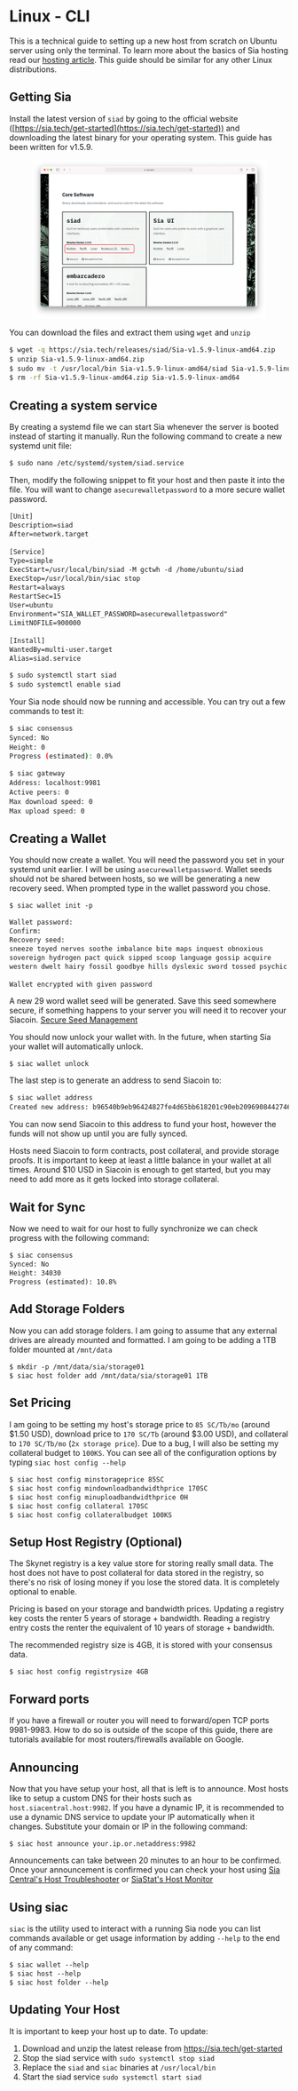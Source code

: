 # Linux - CLI

This is a technical guide to setting up a new host from scratch on Ubuntu server using only the terminal. To learn more about the basics of Sia hosting read our [hosting article](../about-hosting-on-sia.md). This guide should be similar for any other Linux distributions.

## Getting Sia

Install the latest version of `siad` by going to the official website ([https://sia.tech/get-started](https://sia.tech/get-started)) and downloading the latest binary for your operating system. This guide has been written for v1.5.9.

<figure><img src="../../.gitbook/assets/sia-website-siad-downloads.png" alt=""><figcaption></figcaption></figure>

You can download the files and extract them using `wget` and `unzip`

```sh
$ wget -q https://sia.tech/releases/siad/Sia-v1.5.9-linux-amd64.zip
$ unzip Sia-v1.5.9-linux-amd64.zip
$ sudo mv -t /usr/local/bin Sia-v1.5.9-linux-amd64/siad Sia-v1.5.9-linux-amd64/siac
$ rm -rf Sia-v1.5.9-linux-amd64.zip Sia-v1.5.9-linux-amd64
```

## Creating a system service

By creating a systemd file we can start Sia whenever the server is booted instead of starting it manually. Run the following command to create a new systemd unit file:

```sh
$ sudo nano /etc/systemd/system/siad.service
```

Then, modify the following snippet to fit your host and then paste it into the file. You will want to change `asecurewalletpassword` to a more secure wallet password.

```
[Unit]
Description=siad
After=network.target

[Service]
Type=simple
ExecStart=/usr/local/bin/siad -M gctwh -d /home/ubuntu/siad
ExecStop=/usr/local/bin/siac stop
Restart=always
RestartSec=15
User=ubuntu 
Environment="SIA_WALLET_PASSWORD=asecurewalletpassword"
LimitNOFILE=900000

[Install]
WantedBy=multi-user.target
Alias=siad.service
```

```sh
$ sudo systemctl start siad
$ sudo systemctl enable siad
```

Your Sia node should now be running and accessible. You can try out a few commands to test it:

```sh
$ siac consensus
Synced: No
Height: 0
Progress (estimated): 0.0%
```

```sh
$ siac gateway
Address: localhost:9981
Active peers: 0
Max download speed: 0
Max upload speed: 0
```

## Creating a Wallet

You should now create a wallet. You will need the password you set in your systemd unit earlier. I will be using `asecurewalletpassword`. Wallet seeds should not be shared between hosts, so we will be generating a new recovery seed. When prompted type in the wallet password you chose.

```
$ siac wallet init -p 
```

```
Wallet password: 
Confirm: 
Recovery seed:
sneeze toyed nerves soothe imbalance bite maps inquest obnoxious sovereign hydrogen pact quick sipped scoop language gossip acquire western dwelt hairy fossil goodbye hills dyslexic sword tossed psychic

Wallet encrypted with given password
```

A new 29 word wallet seed will be generated. Save this seed somewhere secure, if something happens to your server you will need it to recover your Siacoin. [Secure Seed Management](../../guides/seed-management.html)

You should now unlock your wallet with. In the future, when starting Sia your wallet will automatically unlock.

```
$ siac wallet unlock
```

The last step is to generate an address to send Siacoin to:

```sh
$ siac wallet address
Created new address: b96540b9eb96424827fe4d65bb618201c90eb2096908442746e6f29553159b4bf70a030f8cf9
```

You can now send Siacoin to this address to fund your host, however the funds will not show up until you are fully synced.

Hosts need Siacoin to form contracts, post collateral, and provide storage proofs. It is important to keep at least a little balance in your wallet at all times. Around $10 USD in Siacoin is enough to get started, but you may need to add more as it gets locked into storage collateral.

## Wait for Sync

Now we need to wait for our host to fully synchronize we can check progress with the following command:

```
$ siac consensus
Synced: No
Height: 34030
Progress (estimated): 10.8%
```

## Add Storage Folders

Now you can add storage folders. I am going to assume that any external drives are already mounted and formatted. I am going to be adding a 1TB folder mounted at `/mnt/data`

```
$ mkdir -p /mnt/data/sia/storage01
$ siac host folder add /mnt/data/sia/storage01 1TB
```

## Set Pricing

I am going to be setting my host's storage price to `85 SC/Tb/mo` (around $1.50 USD), download price to `170 SC/Tb` (around $3.00 USD), and collateral to `170 SC/Tb/mo` (`2x storage price`). Due to a bug, I will also be setting my collateral budget to `100KS`. You can see all of the configuration options by typing `siac host config --help`

```
$ siac host config minstorageprice 85SC
$ siac host config mindownloadbandwidthprice 170SC
$ siac host config minuploadbandwidthprice 0H
$ siac host config collateral 170SC
$ siac host config collateralbudget 100KS
```

## Setup Host Registry (Optional)

The Skynet registry is a key value store for storing really small data. The host does not have to post collateral for data stored in the registry, so there's no risk of losing money if you lose the stored data. It is completely optional to enable.

Pricing is based on your storage and bandwidth prices. Updating a registry key costs the renter 5 years of storage + bandwidth. Reading a registry entry costs the renter the equivalent of 10 years of storage + bandwidth.

The recommended registry size is 4GB, it is stored with your consensus data.

```
$ siac host config registrysize 4GB
```

## Forward ports

If you have a firewall or router you will need to forward/open TCP ports 9981-9983. How to do so is outside of the scope of this guide, there are tutorials available for most routers/firewalls available on Google.

## Announcing

Now that you have setup your host, all that is left is to announce. Most hosts like to setup a custom DNS for their hosts such as `host.siacentral.host:9982`. If you have a dynamic IP, it is recommended to use a dynamic DNS service to update your IP automatically when it changes. Substitute your domain or IP in the following command:

```
$ siac host announce your.ip.or.netaddress:9982
```

Announcements can take between 20 minutes to an hour to be confirmed. Once your announcement is confirmed you can check your host using [Sia Central's Host Troubleshooter](https://troubleshoot.siacentral.com) or [SiaStat's Host Monitor](https://siastats.info/hosts)

## Using siac

`siac` is the utility used to interact with a running Sia node you can list commands available or get usage information by adding `--help` to the end of any command:

```
$ siac wallet --help
$ siac host --help
$ siac host folder --help
```

## Updating Your Host

It is important to keep your host up to date. To update:

1. Download and unzip the latest release from https://sia.tech/get-started
2. Stop the siad service with `sudo systemctl stop siad`
3. Replace the `siad` and `siac` binaries at `/usr/local/bin`
4. Start the siad service `sudo systemctl start siad`
